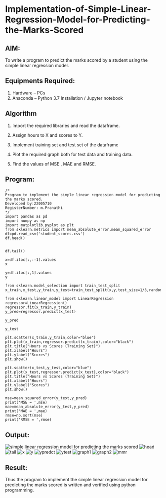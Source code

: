 # Implementation-of-Simple-Linear-Regression-Model-for-Predicting-the-Marks-Scored

## AIM:
To write a program to predict the marks scored by a student using the simple linear regression model.

## Equipments Required:
1. Hardware – PCs
2. Anaconda – Python 3.7 Installation / Jupyter notebook

## Algorithm
 1. Import the required libraries and read the dataframe.

 2. Assign hours to X and scores to Y.

 3. Implement training set and test set of the dataframe

 4. Plot the required graph both for test data and training data.

 5. Find the values of MSE , MAE and RMSE.

## Program:
```
/*
Program to implement the simple linear regression model for predicting the marks scored.
Developed by:22005710 
RegisterNumber: m.Pranathi 
*/
import pandas as pd
import numpy as np
import matplotlib.pyplot as plt
from sklearn.metrics import mean_absolute_error,mean_squared_error
df=pd.read_csv('student_scores.csv')
df.head()


df.tail()

x=df.iloc[:,:-1].values
x

y=df.iloc[:,1].values
y

from sklearn.model_selection import train_test_split
x_train,x_test,y_train,y_test=train_test_split(x,y,test_size=1/3,random_state=0)

from sklearn.linear_model import LinearRegression
regressor=LinearRegression()
regressor.fit(x_train,y_train)
y_pred=regressor.predict(x_test)

y_pred

y_test

plt.scatter(x_train,y_train,color="blue")
plt.plot(x_train,regressor.predict(x_train),color="black")
plt.title("Hours vs Scores (Training Set)")
plt.xlabel("Hours")
plt.ylabel("Scores")
plt.show()

plt.scatter(x_test,y_test,color="blue")
plt.plot(x_test,regressor.predict(x_test),color="black")
plt.title("Hours vs Scores (Training Set)")
plt.xlabel("Hours")
plt.ylabel("Scores")
plt.show()

mse=mean_squared_error(y_test,y_pred)
print('MSE = ',mse)
mae=mean_absolute_error(y_test,y_pred)
print('MAE = ',mae)
rmse=np.sqrt(mse)
print('RMSE = ',rmse)
```

## Output:
![simple linear regression model for predicting the marks scored](sam.png)
![head](https://user-images.githubusercontent.com/118343610/229328806-0a49696a-1bc5-4c8f-ae61-0255e187c85d.png)
![tail](https://user-images.githubusercontent.com/118343610/229328832-25c89c2d-7043-46d6-89bb-15d8a0ae985a.png)
![x](https://user-images.githubusercontent.com/118343610/229328862-27860830-a562-48c4-889b-b84f88011e64.png)
![y](https://user-images.githubusercontent.com/118343610/229328894-a4677e32-a3e3-43eb-a17a-224d8405019b.png)
![ypredct](https://user-images.githubusercontent.com/118343610/229328976-e304ef5c-ea48-4e2f-a214-9ea9cbe4fbc5.png)
![ytest](https://user-images.githubusercontent.com/118343610/229328982-064c7ea0-ea19-4208-8ff1-df7917aac330.png)
![graph1](https://user-images.githubusercontent.com/118343610/229329001-3e169c03-510d-4706-a0e1-d3bacf7bc305.png)
![graph2](https://user-images.githubusercontent.com/118343610/229329017-5b85ceca-bbbd-4155-802a-5595aa230ea2.png)
![mmr](https://user-images.githubusercontent.com/118343610/229329037-31359559-63b5-4046-9c90-643b2467a3eb.png)




## Result:
Thus the program to implement the simple linear regression model for predicting the marks scored is written and verified using python programming.
